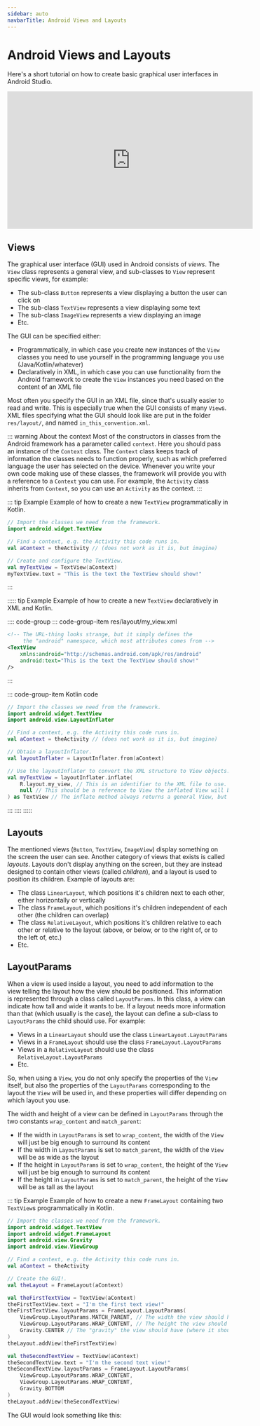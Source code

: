 ```yaml
---
sidebar: auto
navbarTitle: Android Views and Layouts
---
```


# Android Views and Layouts
Here's a short tutorial on how to create basic graphical user interfaces in Android Studio.

<iframe width="560" height="314" src="https://www.youtube.com/embed/nJ-9jQw69SU" frameborder="0" allow="accelerometer; autoplay; clipboard-write; encrypted-media; gyroscope; picture-in-picture" allowfullscreen></iframe>




## Views
The graphical user interface (GUI) used in Android consists of *views*. The `View` class represents a general view, and sub-classes to `View` represent specific views, for example:

* The sub-class `Button` represents a view displaying a button the user can click on
* The sub-class `TextView` represents a view displaying some text
* The sub-class `ImageView` represents a view displaying an image
* Etc.

The GUI can be specified either:

* Programmatically, in which case you create new instances of the `View` classes you need to use yourself in the programming language you use (Java/Kotlin/whatever)
* Declaratively in XML, in which case you can use functionality from the Android framework to create the `View` instances you need based on the content of an XML file

Most often you specify the GUI in an XML file, since that's usually easier to read and write. This is especially true when the GUI consists of many `View`s. XML files specifying what the GUI should look like are put in the folder `res/layout/`, and named `in_this_convention.xml`.

::: warning About the context
Most of the constructors in classes from the Android framework has a parameter called `context`. Here you should pass an instance of the `Context` class. The `Context` class keeps track of information the classes needs to function properly, such as which preferred language the user has selected on the device. Whenever you write your own code making use of these classes, the framework will provide you with a reference to a `Context` you can use. For example, the `Activity` class inherits from `Context`, so you can use an `Activity` as the context.
:::

::: tip Example
Example of how to create a new `TextView` programmatically in Kotlin.

```kotlin
// Import the classes we need from the framework.
import android.widget.TextView

// Find a context, e.g. the Activity this code runs in.
val aContext = theActivity // (does not work as it is, but imagine)

// Create and configure the TextView.
val myTextView = TextView(aContext)
myTextView.text = "This is the text the TextView should show!"
```
:::


::::: tip Example
Example of how to create a new `TextView` declaratively in XML and Kotlin.

:::: code-group
::: code-group-item res/layout/my_view.xml
```xml
<!-- The URL-thing looks strange, but it simply defines the
     the "android" namespace, which most attributes comes from -->
<TextView
	xmlns:android="http://schemas.android.com/apk/res/android"
	android:text="This is the text the TextView should show!"
/>
```
:::

::: code-group-item Kotlin code
```kotlin
// Import the classes we need from the framework.
import android.widget.TextView
import android.view.LayoutInflater

// Find a context, e.g. the Activity this code runs in.
val aContext = theActivity // (does not work as it is, but imagine)

// Obtain a layoutInflater.
val layoutInflater = LayoutInflater.from(aContext)

// Use the layoutInflater to convert the XML structure to View objects.
val myTextView = layoutInflater.inflate(
	R.layout.my_view, // This is an identifier to the XML file to use.
	null // This should be a reference to View the inflated View will be added to, but in this case we don't have that.
) as TextView // The inflate method always returns a general View, but we know that we will always get back a TextView when we use R.layout.my_view, so can safely downcast here.
```
:::
::::
:::::



## Layouts
The mentioned views (`Button`, `TextView`, `ImageView`) display something on the screen the user can see. Another category of views that exists is called *layouts*. Layouts don't display anything on the screen, but they are instead designed to contain other views (called *children*), and a layout is used to position its children. Example of layouts are:

* The class `LinearLayout`, which positions it's children next to each other, either horizontally or vertically
* The class `FrameLayout`, which positions it's children independent of each other (the children can overlap)
* The class `RelativeLayout`, which positions it's children relative to each other or relative to the layout (above, or below, or to the right of, or to the left of, etc.)
* Etc.




## LayoutParams
When a view is used inside a layout, you need to add information to the view telling the layout how the view should be positioned. This information is represented through a class called `LayoutParams`. In this class, a view can indicate how tall and wide it wants to be. If a layout needs more information than that (which usually is the case), the layout can define a sub-class to `LayoutParams` the child should use. For example:

* Views in a `LinearLayout` should use the class `LinearLayout.LayoutParams`
* Views in a `FrameLayout` should use the class `FrameLayout.LayoutParams`
* Views in a `RelativeLayout` should use the class `RelativeLayout.LayoutParams`
* Etc.

So, when using a `View`, you do not only specify the properties of the `View` itself, but also the properties of the `LayoutParams` corresponding to the layout the `View` will be used in, and these properties will differ depending on which layout you use.

The width and height of a view can be defined in `LayoutParams` through the two constants `wrap_content` and `match_parent`:

* If the width in `LayoutParams` is set to `wrap_content`, the width of the `View` will just be big enough to surround its content
* If the width in `LayoutParams` is set to `match_parent`, the width of the `View` will be as wide as the layout
* If the height in `LayoutParams` is set to `wrap_content`, the height of the `View` will just be big enough to surround its content
* If the height in `LayoutParams` is set to `match_parent`, the height of the `View` will be as tall as the layout

::: tip Example
Example of how to create a new `FrameLayout` containing two `TextView`s programmatically in Kotlin.

```kotlin
// Import the classes we need from the framework.
import android.widget.TextView
import android.widget.FrameLayout
import android.view.Gravity
import android.view.ViewGroup

// Find a context, e.g. the Activity this code runs in.
val aContext = theActivity

// Create the GUI!.
val theLayout = FrameLayout(aContext)

val theFirstTextView = TextView(aContext)
theFirstTextView.text = "I'm the first text view!"
theFirstTextView.layoutParams = FrameLayout.LayoutParams(
	ViewGroup.LayoutParams.MATCH_PARENT, // The width the view should have.
	ViewGroup.LayoutParams.WRAP_CONTENT, // The height the view should have.
	Gravity.CENTER // The "gravity" the view should have (where it should be positioned in the FrameLayout).
)
theLayout.addView(theFirstTextView)

val theSecondTextView = TextView(aContext)
theSecondTextView.text = "I'm the second text view!"
theSecondTextView.layoutParams = FrameLayout.LayoutParams(
	ViewGroup.LayoutParams.WRAP_CONTENT,
	ViewGroup.LayoutParams.WRAP_CONTENT,
	Gravity.BOTTOM
)
theLayout.addView(theSecondTextView)
```

The GUI would look something like this:

<Smartphone>
	<div style="position: relative; height: 100%">
		<div style="position: absolute; width: 100%; top: 50%; transform: translateY(-50%);">I'm the first text view!</div>
		<div style="position: absolute; bottom: 0;">I'm the second text view!</div>
	</div>
</Smartphone>
:::


::::: tip Example
Example of how to create a new `TextView` declaratively in XML and Kotlin.

:::: code-group
::: code-group-item res/layout/my_view.xml
```xml
<FrameLayout
	xmlns:android="http://schemas.android.com/apk/res/android"
>
	
	<!-- All attributes starting with "layout_" are used in the
	     LayoutParams, so which "layout_*" attributes you can use
	     depends on which Layout you are using. -->
	<TextView
		android:layout_width="match_parent"
		android:layout_height="wrap_content"
		android:layout_gravity="center"
		android:text="I'm the first text view!"
	/>
	
	<TextView
		android:layout_width="wrap_content"
		android:layout_height="wrap_content"
		android:layout_gravity="bottom"
		android:text="I'm the second text view!"
	/>
	
</FrameLayout>
```
:::

::: code-group-item Kotlin code
```kotlin
import android.widget.FrameLayout
import android.view.LayoutInflater

val aContext = theActivity

val layoutInflater = LayoutInflater.from(aContext)

val myFrameLayout = layoutInflater.inflate(
	R.layout.my_view,
	null
) as FrameLayout // This time we know we will get back a FrameLayout, since that's the root element in the XML file.
```
:::
::::

The GUI would look something like this:

<Smartphone>
	<div style="position: relative; height: 100%">
		<div style="position: absolute; width: 100%; top: 50%; transform: translateY(-50%);">I'm the first text view!</div>
		<div style="position: absolute; bottom: 0;">I'm the second text view!</div>
	</div>
</Smartphone>
:::::




## Showing the GUI in an Activity
So far we have just looked at how to create the GUI, we haven't actually written any code for displaying it on the screen!

In an `Activity`, call the method `setContentView()` to tell it which GUI it should show. You can either pass it the identifier for an XML file with the GUI specified, or the root `View` of the GUI. The root view of your GUI will be added to another layout, so one typically gives the root view (which typically is a layout) the width and height `MATCH_PARENT`.

::: tip Example
Example of how to show a `FrameLayout` containing two `TextView`s programmatically in an `Activity`. Background colors are added to the `View`s so you can see the space they occupy.

```kotlin{14-44}
import android.app.Activity
import android.widget.TextView
import android.widget.FrameLayout
import android.view.Gravity
import android.view.ViewGroup
import android.os.Bundle
import android.graphics.Color

class MyActivity : Activity(){
	
	override fun onCreate(savedInstanceState: Bundle?){
		super.onCreate(savedInstanceState)
		
		/* The root element of our GUI will be added to a ViewGroup
		   (base class for all layouts) in the Activity, so the root
		   element can use the default LayoutParams. */
		val theLayout = FrameLayout(this)
		theLayout.layoutParams = ViewGroup.LayoutParams(
			ViewGroup.LayoutParams.MATCH_PARENT,
			ViewGroup.LayoutParams.MATCH_PARENT
		)
		theLayout.setBackgroundColor(Color.RED)
		
		val theFirstTextView = TextView(this)
		theFirstTextView.text = "I'm the first text view!"
		theFirstTextView.layoutParams = FrameLayout.LayoutParams(
			ViewGroup.LayoutParams.MATCH_PARENT,
			ViewGroup.LayoutParams.WRAP_CONTENT,
			Gravity.CENTER
		)
		theFirstTextView.setBackgroundColor(Color.GREEN)
		theLayout.addView(theFirstTextView)
		
		val theSecondTextView = TextView(this)
		theSecondTextView.text = "I'm the second text view!"
		theSecondTextView.layoutParams = FrameLayout.LayoutParams(
			ViewGroup.LayoutParams.WRAP_CONTENT,
			ViewGroup.LayoutParams.WRAP_CONTENT,
			Gravity.BOTTOM
		)
		theSecondTextView.setBackgroundColor(Color.BLUE)
		theLayout.addView(theSecondTextView)
		
		setContentView(theLayout)
		
	}
	
}
```

The GUI would look something like this:

<Smartphone>
	<div style="position: relative; height: 100%; background-color: red;">
		<div style="position: absolute; width: 100%; top: 50%; transform: translateY(-50%); background-color: green;">
			I'm the first text view!
		</div>
		<div style="position: absolute; bottom: 0; background-color: blue;">I'm the second text view!</div>
	</div>
</Smartphone>
:::


::: warning Convention for naming layouts!
XML files containing GUI code that will be used by an `Activity` should be named per the convention `activity_*.xml`. This is not a requirement, but good programmers sticks to using conventions to facilitate for other programmers working on the same project.
:::


::::: tip Example
Example of how to show a `FrameLayout` containing two `TextView`s declaratively in an `Activity`. Background colors are added to the `View`s so you can see the space they occupy.

:::: code-group
::: code-group-item res/layout/activity_my.xml
```xml{1-3,6-8,16,24}
<!-- The root element of our GUI will be added to a ViewGroup
     (base class for all layouts) in the Activity, so the root
     element can use the default LayoutParams. -->
<FrameLayout
	xmlns:android="http://schemas.android.com/apk/res/android"
	android:layout_width="match_parent"
	android:layout_height="match_parent"
	android:background="#ff0000"
>
	
	<TextView
		android:layout_width="match_parent"
		android:layout_height="wrap_content"
		android:layout_gravity="center"
		android:text="I'm the first text view!"
		android:background="#00ff00"
	/>
	
	<TextView
		android:layout_width="wrap_content"
		android:layout_height="wrap_content"
		android:layout_gravity="bottom"
		android:text="I'm the second text view!"
		android:background="#0000ff"
	/>
	
</FrameLayout>
```
:::

::: code-group-item MyActivity.kt
```kotlin{9}
import android.app.Activity
import android.os.Bundle

class MyActivity : Activity(){
	
	override fun onCreate(savedInstanceState: Bundle?){
		super.onCreate(savedInstanceState)
		
		setContentView(R.layout.activity_my)
		
	}
	
}
```
:::
::::


The GUI would look something like this:

<Smartphone>
	<div style="position: relative; height: 100%; background-color: red;">
		<div style="position: absolute; width: 100%; top: 50%; transform: translateY(-50%); background-color: green;">
			I'm the first text view!
		</div>
		<div style="position: absolute; bottom: 0; background-color: blue;">I'm the second text view!</div>
	</div>
</Smartphone>
:::::




## Obtaining references to the `View`s
To work with the `View`s (listen for clicks on them, changing their background, etc.) you must have a reference to them in your code. This is of course no problem when you specify the GUI programmatically and create the instances of all `View`s yourself, but when you specify the GUI in an XML file, it's the Android framework that instantiates the `View`s for you, and you have no reference to them.

To get references to the `View`s the Android framework instantiates for you, you can add unique identifiers to them in the XML code using the `id` attribute, and then call the method `findViewById(theIdentifier)` on the `Activity`, which will send back the `View` with that identifier.

::::: tip Example
Example showing how to obtain references to `View`s instantiated through the Android framework.

:::: code-group
::: code-group-item res/layout/activity_my.xml
```xml{8-11,13,22}
<FrameLayout
	xmlns:android="http://schemas.android.com/apk/res/android"
	android:layout_width="match_parent"
	android:layout_height="match_parent"
	android:background="#ff0000"
>
	
	<!--
		@id/SOME_NAME is a reference to the identifier SOME_NAME.
		@+id/SOME_NAME means we create a new identifier with SOME_NAME.
	-->
	<TextView
		android:id="@+id/first_text_view"
		android:layout_width="match_parent"
		android:layout_height="wrap_content"
		android:layout_gravity="center"
		android:text="I'm the first text view!"
		android:background="#00ff00"
	/>
	
	<TextView
		android:id="@+id/second_text_view"
		android:layout_width="wrap_content"
		android:layout_height="wrap_content"
		android:layout_gravity="bottom"
		android:text="I'm the second text view!"
		android:background="#0000ff"
	/>
	
</FrameLayout>
```
:::

::: code-group-item MyActivity.kt
```kotlin{12-14}
import android.app.Activity
import android.widget.TextView
import android.os.Bundle

class MyActivity : Activity(){
	
	override fun onCreate(savedInstanceState: Bundle?){
		super.onCreate(savedInstanceState)
		
		setContentView(R.layout.activity_my)
		
		// Obtain references to our TextViews!
		val firstTextView = findViewById<TextView>(R.id.first_text_view)
		val secondTextView = findViewById<TextView>(R.id.second_text_view)
		
	}
	
}
```
:::
::::
:::::

Very often you store the references to your `View`s in instance variables in your `Activity`, so you can access them in other methods in your `Activity`. Then it's very common to use instance variables of type `lateinit var`.

::::: tip Example
Example showing how to obtain and store references to `View`s in instance variables.

:::: code-group
::: code-group-item res/layout/activity_my.xml
```xml{1}
<!-- Same as in previous example. -->
<FrameLayout
	xmlns:android="http://schemas.android.com/apk/res/android"
	android:layout_width="match_parent"
	android:layout_height="match_parent"
	android:background="#ff0000"
>
	
	<TextView
		android:id="@+id/first_text_view"
		android:layout_width="match_parent"
		android:layout_height="wrap_content"
		android:layout_gravity="center"
		android:text="I'm the first text view!"
		android:background="#00ff00"
	/>
	
	<TextView
		android:id="@+id/second_text_view"
		android:layout_width="wrap_content"
		android:layout_height="wrap_content"
		android:layout_gravity="bottom"
		android:text="I'm the second text view!"
		android:background="#0000ff"
	/>
	
</FrameLayout>
```
:::

::: code-group-item MyActivity.kt
```kotlin{7-8,15-17}
import android.app.Activity
import android.widget.TextView
import android.os.Bundle

class MyActivity : Activity(){
	
	lateinit var firstTextView: TextView
	lateinit var secondTextView: TextView
	
	override fun onCreate(savedInstanceState: Bundle?){
		super.onCreate(savedInstanceState)
		
		setContentView(R.layout.activity_my)
		
		// Don't need to use findViewById<TextView>() since Kotlin can figure out the type from the variable.
		firstTextView = findViewById(R.id.first_text_view)
		secondTextView = findViewById(R.id.second_text_view)
		
	}
	
}
```
:::
::::
:::::



### Using View Binding
When you have many `View`s in your GUI, there are many calls to `findViewById(theIdentifier)` you need to make to get references to them. Writing all this commonly seen code is boring, and there's always the risk you use the wrong identifier, or cast the `View`s to wrong type, etc. 

There exists a feature in Google's Android Jetpack libraries called *View Binding*. By adding this feature to your project, you'll get an auto-compiled class that contains all references to the `View`s, and if you instantiate the `View`s in the XML file through this feature, you get back an instance of the auto-compiled class, and can access your `View`s through that instance, so much less code to write for you 😁

The name of the auto-compiled class will be derived from the name of the XML file. For example, the XML file `res/layout/activity_my.xml` will result in an auto-generated class called `ActivityMyBinding` placed in the package `your.package.databinding`.

::: warning Groove VS Kotlin
Files having the extension `.gradle` contains code written in a language called *Groove*. This has been, and currently is, the default build file language used in Android Studio projects. There exists a newer version of build files for Gradle written in Kotlin instead. Those files have the extension `.gradle.kts`. Build files in Android Studio projects might in the future use that as the default build file language.
:::

::::: tip Example
Example showing how to use Android Jetpack's feature View Binding to obtain references to `View`s. To add View Binding to your Android project, follow the [Setup instructions](https://developer.android.com/topic/libraries/view-binding#setup) on View Binding's documentation page.

:::: code-group
::: code-group-item res/layout/activity_my.xml
```xml{9,18}
<FrameLayout
	xmlns:android="http://schemas.android.com/apk/res/android"
	android:layout_width="match_parent"
	android:layout_height="match_parent"
	android:background="#ff0000"
>
	
	<TextView
		android:id="@+id/first_text_view"
		android:layout_width="match_parent"
		android:layout_height="wrap_content"
		android:layout_gravity="center"
		android:text="I'm the first text view!"
		android:background="#00ff00"
	/>
	
	<TextView
		android:id="@+id/second_text_view"
		android:layout_width="wrap_content"
		android:layout_height="wrap_content"
		android:layout_gravity="bottom"
		android:text="I'm the second text view!"
		android:background="#0000ff"
	/>
	
</FrameLayout>
```
:::

::: code-group-item MyActivity.kt
```kotlin{3,7,12-18}
import android.app.Activity
import android.os.Bundle
import your.package.databinding.ActivityMyBinding

class MyActivity : Activity(){
	
	lateinit var binding: ActivityMyBinding
	
	override fun onCreate(savedInstanceState: Bundle?) {
		super.onCreate(savedInstanceState)
		
		binding = ActivityMyBinding.inflate(layoutInflater)
		
		setContentView(binding.root) // The root element in the XML file can always be accessed through the "root" property.
		
		// Can use:
		//  - binding.firstTextView to access the first TextView
		//  - binding.secondTextView to access the second TextView
		
	}
	
}
```
:::
::::
:::::


## Buttons
The view `Button` represents a button the user can click on. To listen for when the user clicks on the button, call the method `setOnClickListener()`, and pass it an object implementing the interface `View.OnClickListener`. That object's `onClick()` method will be called when the user clicks on the button.

::: tip Listening for clicks on other views
Do you find it strange that a click listener interface for `Button` is put inside the `View` class? Because that doesn't make any sense!

`View.OnClickListener` is actually not only a click listener interface for `Button`, but for any `View`, so you can call `setOnClickListener()` on any `View`. But often we do that only for buttons.
:::

The `onClick()` method will be passed one argument, which is a reference to the `View` that was clicked. This way, you can use the same click listener for multiple `View`s, and inside the click listener look at the `View`s id to figure out which `View` that was clicked, but most often it's better to create multiple different click listener instead.

Below you have three different examples of how can add a click listener to a button.



:::: code-group
::: code-group-item MyActivity1.kt
```kotlin{17-22}
import android.app.Activity
import android.view.View
import android.widget.Button
import android.os.Bundle

class MyActivity1 : Activity(){
	
	override fun onCreate(savedInstanceState: Bundle?) {
		super.onCreate(savedInstanceState)
		
		// Set a layout with a button that has the id "the_button".
		setContentView(R.layout.activity_my)
		
		// Find a reference to the button.
		val button = findViewById<Button>(R.id.the_button)
		
		// Create a new instance of an anonymous class that implements View.OnClickListener.
		button.setOnClickListener(object: View.OnClickListener {
			override fun onClick(theClickedView: View?) {
				// Code here will run when the button is clicked!
			}
		})
		
	}
	
}
```
:::
::: code-group-item MyActivity2.kt
```kotlin{17-21}
import android.app.Activity
import android.view.View
import android.widget.Button
import android.os.Bundle

class MyActivity2 : Activity(){
	
	override fun onCreate(savedInstanceState: Bundle?) {
		super.onCreate(savedInstanceState)
		
		// Set a layout with a button that has the id "the_button".
		setContentView(R.layout.activity_my)
		
		// Find a reference to the button.
		val button = findViewById<Button>(R.id.the_button)
		
		// Use the anonymous function expression syntax to create a new instance
		// of an anonymous class that implements View.OnClickListener.
		button.setOnClickListener{
			// Code here will run when the button is clicked!
		}
		
	}
	
}
```
:::
::: code-group-item MyActivity3.kt
```kotlin{6,17-18,22-25}
import android.app.Activity
import android.view.View
import android.widget.Button
import android.os.Bundle

class MyActivity3 : Activity(), View.OnClickListener{ // Let the activity implement the interface.
	
	override fun onCreate(savedInstanceState: Bundle?) {
		super.onCreate(savedInstanceState)
		
		// Set a layout with a button that has the id "the_button".
		setContentView(R.layout.activity_my)
		
		// Find a reference to the button.
		val button = findViewById<Button>(R.id.the_button)
		
		// Pass the activity as the click listener.
		button.setOnClickListener(this)
		
	}
	
	// Implement the method from the interface.
	override fun onClick(theClickedView: View?) {
		// Code here will run when the button is clicked!
	}
	
}
```
:::
::::





::::: tip Example
Example showing how clicking a `Button` changes the number in the `Button`.

:::: code-group
::: code-group-item res/layout/activity_my.xml
```xml{8}
<FrameLayout
	xmlns:android="http://schemas.android.com/apk/res/android"
	android:layout_width="match_parent"
	android:layout_height="match_parent"
>
	
	<Button
		android:id="@+id/the_button"
		android:layout_width="wrap_content"
		android:layout_height="wrap_content"
		android:layout_gravity="center"
		android:text="0"
	/>
	
</FrameLayout>
```
:::

::: code-group-item MyActivity.kt
```kotlin{14-16}
import android.app.Activity
import android.os.Bundle
import your.package.databinding.ActivityMyBinding

class MyActivity : Activity(){
	
	override fun onCreate(savedInstanceState: Bundle?) {
		super.onCreate(savedInstanceState)
		
		val binding = ActivityMyBinding.inflate(layoutInflater)
		
		setContentView(binding.root)
		
		binding.theButton.setOnClickListener{
			binding.theButton.text = "${Math.random()}"
		}
		
	}
	
}
```
:::
::::

<Smartphone>
	<div style="height: 100%; display: grid; grid-template-rows: 1fr auto 1fr; grid-template-columns: 1fr auto 1fr;">
		<button
			onclick="this.innerText = Math.random()"
			style="grid-row: 2; grid-column: 2;"
		>
			0
		</button>
	</div>
</Smartphone>

:::::




## EditTexts
The view `EditText` represents a field into which the user can enter some data. The property `inputType` indicates what type of data the user can enter:

* The value `text` means the user should enter a text
* The value `number` means the user should enter a number
* The value `textEmailAddress` means the user should enter an email address
* The value `date` means the user should enter a date
* Etc.

When the user clicks on the `EditText`, a virtual keyboard will be shown on the screen, with keys the user can click to type characters into the `EditText`. Which keys they virtual keyboard shows depends on which `inputType` the `EditText` has. For example, if `inputType="number"`, mostly numeric keys are shown. Precisely what it will look like depends on which virtual keyboard the user has installed and is using.

When you have a reference to an `EditText`, you can read out what the user has typed in it by using `theEditText.text.toString()`.

To listen for when the text in the `EditText` is changing, call the method `addTextChangedListener()`, and pass it an instance of a class implementing the interface `TextWatcher`. This interface defines three methods:

* The `beforeTextChanged()` method is called before the user's change to the text has been applied, and the arguments indicate which change that will be applied to the text shortly
* The `onTextChanged()` method is called after the user's change to the text has been applied, and the arguments indicates which changes to the text was applied
* The `afterTextChanged()` method is called after the user's change to the text has been applied, and its single argument indicates what the text looks like now

In most cases, you can simply use `afterTextChanged()`.

The `hint` property can be used to display a text in the `EditText` when it's empty.



::::: tip Example
Example showing how to mirror what the user has typed in an `EditText` in a `TextView`.

:::: code-group
::: code-group-item res/layout/activity_my.xml
```xml{7-8,15-16,20-21}
<FrameLayout
	xmlns:android="http://schemas.android.com/apk/res/android"
	android:layout_width="match_parent"
	android:layout_height="match_parent"
>
	
	<TextView
		android:id="@+id/the_text_view"
		android:layout_width="match_parent"
		android:layout_height="wrap_content"
		android:layout_gravity="top"
		android:text="Text: "
		/>

	<EditText
		android:id="@+id/the_edit_text"
		android:layout_width="match_parent"
		android:layout_height="wrap_content"
		android:layout_gravity="center"
		android:inputType="number"
		android:hint="Enter your age (in years)"
		/>
	
</FrameLayout>
```
:::

::: code-group-item MyActivity.kt
```kotlin{16-26}
import android.app.Activity
import android.os.Bundle
import android.text.TextWatcher
import android.text.Editable
import your.package.databinding.ActivityMyBinding

class MyActivity : Activity(){
	
	override fun onCreate(savedInstanceState: Bundle?) {
		super.onCreate(savedInstanceState)
		
		val binding = ActivityMyBinding.inflate(layoutInflater)
		
		setContentView(binding.root)
		
		binding.theEditText.addTextChangedListener(object : TextWatcher {
			
			override fun onTextChanged(s: CharSequence, start: Int, before: Int, count: Int){ }
			override fun beforeTextChanged(s: CharSequence, start: Int, count: Int, after: Int){ }
			
			// The s parameter is in this case the same as binding.theEditText.text.
			override fun afterTextChanged(s: Editable) {
					binding.theTextView.text = "Text: ${s.toString()}"
			}
			
		})
		
	}
	
}
```
:::
::::

<Smartphone>
	<div style="height: 100%; display: grid; grid-template-rows: auto 1fr auto 1fr auto; grid-template-columns: 1fr;">
		<div
			style="grid-row: 1; grid-column: 1;"
		>Text: <span id="text-134134234"></span></div>
		<input
			style="grid-row: 3; grid-column: 1;"
			oninput="document.querySelector('#text-134134234').innerText = this.value"
			type="number"
			placeholder="Enter your age (in years)"
		>
		<div style="grid-row: 5; grid-column: 1;">&nbsp;</div>
	</div>
</Smartphone>

(the `EditText` will look and behave a little bit different in a real Android application)

:::::